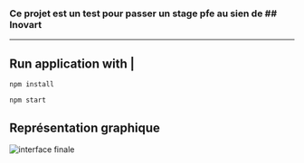 ### Ce projet est un test pour passer un stage pfe au sien de ## Inovart 

--------------------------------
Run application with            |
--------------------------------
```
npm install
```
```
npm start
```
## Représentation graphique
![interface finale](https://github.com/AbdessamadOLM/Inova-R-T/assets/100351165/569378aa-3f50-4ee6-957f-c12ae8d39ea8)
